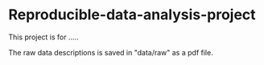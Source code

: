 # Reproducible-data-analysis-project

This project is for .....
 
The raw data descriptions is saved in "data/raw" as a pdf file.

